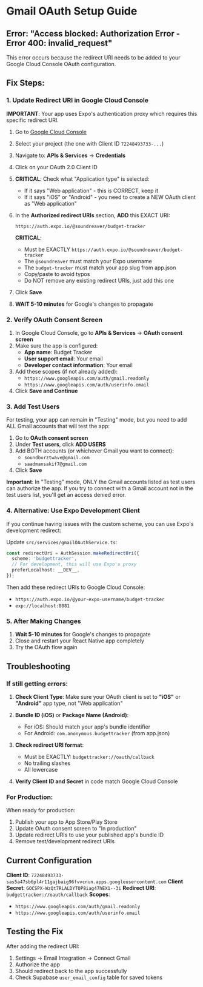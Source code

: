 # Gmail OAuth Setup Guide

## Error: "Access blocked: Authorization Error - Error 400: invalid_request"

This error occurs because the redirect URI needs to be added to your Google Cloud Console OAuth configuration.

## Fix Steps:

### 1. Update Redirect URI in Google Cloud Console

**IMPORTANT**: Your app uses Expo's authentication proxy which requires this specific redirect URI.

1. Go to [Google Cloud Console](https://console.cloud.google.com/)
2. Select your project (the one with Client ID `72248493733-...`)
3. Navigate to: **APIs & Services** → **Credentials**
4. Click on your OAuth 2.0 Client ID
5. **CRITICAL**: Check what "Application type" is selected:
   - If it says "Web application" - this is CORRECT, keep it
   - If it says "iOS" or "Android" - you need to create a NEW OAuth client as "Web application"

6. In the **Authorized redirect URIs** section, **ADD** this EXACT URI:
   
   ```
   https://auth.expo.io/@soundreaver/budget-tracker
   ```
   
   **CRITICAL**: 
   - Must be EXACTLY `https://auth.expo.io/@soundreaver/budget-tracker`
   - The `@soundreaver` must match your Expo username
   - The `budget-tracker` must match your app slug from app.json
   - Copy/paste to avoid typos
   - Do NOT remove any existing redirect URIs, just add this one

7. Click **Save**
8. **WAIT 5-10 minutes** for Google's changes to propagate

### 2. Verify OAuth Consent Screen

1. In Google Cloud Console, go to **APIs & Services** → **OAuth consent screen**
2. Make sure the app is configured:
   - **App name**: Budget Tracker
   - **User support email**: Your email
   - **Developer contact information**: Your email
3. Add these scopes (if not already added):
   - `https://www.googleapis.com/auth/gmail.readonly`
   - `https://www.googleapis.com/auth/userinfo.email`
4. Click **Save and Continue**

### 3. Add Test Users

For testing, your app can remain in "Testing" mode, but you need to add ALL Gmail accounts that will test the app:

1. Go to **OAuth consent screen**
2. Under **Test users**, click **ADD USERS**
3. Add BOTH accounts (or whichever Gmail you want to connect):
   - `soundburztwave@gmail.com`
   - `saadmansakif7@gmail.com`
4. Click **Save**

**Important**: In "Testing" mode, ONLY the Gmail accounts listed as test users can authorize the app. If you try to connect with a Gmail account not in the test users list, you'll get an access denied error.

### 4. Alternative: Use Expo Development Client

If you continue having issues with the custom scheme, you can use Expo's development redirect:

Update `src/services/gmailOAuthService.ts`:

```typescript
const redirectUri = AuthSession.makeRedirectUri({
  scheme: 'budgettracker',
  // For development, this will use Expo's proxy
  preferLocalhost: __DEV__,
});
```

Then add these redirect URIs to Google Cloud Console:
- `https://auth.expo.io/@your-expo-username/budget-tracker`
- `exp://localhost:8081`

### 5. After Making Changes

1. **Wait 5-10 minutes** for Google's changes to propagate
2. Close and restart your React Native app completely
3. Try the OAuth flow again

## Troubleshooting

### If still getting errors:

1. **Check Client Type**: Make sure your OAuth client is set to **"iOS"** or **"Android"** app type, not "Web application"
   
2. **Bundle ID (iOS)** or **Package Name (Android)**:
   - For iOS: Should match your app's bundle identifier
   - For Android: `com.anonymous.budgettracker` (from app.json)

3. **Check redirect URI format**:
   - Must be EXACTLY: `budgettracker://oauth/callback`
   - No trailing slashes
   - All lowercase

4. **Verify Client ID and Secret** in code match Google Cloud Console

### For Production:

When ready for production:
1. Publish your app to App Store/Play Store
2. Update OAuth consent screen to "In production"
3. Update redirect URIs to use your published app's bundle ID
4. Remove test/development redirect URIs

## Current Configuration

**Client ID**: `72248493733-sas5a47sb6pl4r11gajbaig96fvvcnun.apps.googleusercontent.com`
**Client Secret**: `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`
**Redirect URI**: `budgettracker://oauth/callback`
**Scopes**: 
- `https://www.googleapis.com/auth/gmail.readonly`
- `https://www.googleapis.com/auth/userinfo.email`

## Testing the Fix

After adding the redirect URI:
1. Settings → Email Integration → Connect Gmail
2. Authorize the app
3. Should redirect back to the app successfully
4. Check Supabase `user_email_config` table for saved tokens
